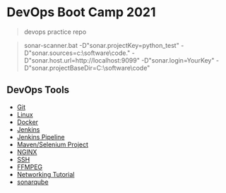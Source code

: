 # DevOps Boot Camp 2021
> devops practice repo

> sonar-scanner.bat -D"sonar.projectKey=python_test" -D"sonar.sources=c:\software\code." -D"sonar.host.url=http://localhost:9099" -D"sonar.login=YourKey" -D"sonar.projectBaseDir=C:\software\code"

## DevOps Tools
* [Git](https://github.com/mateors/devops/blob/master/git.md)
* [Linux](https://github.com/mateors/linuxcmd)
* [Docker](https://github.com/mateors/docker)
* [Jenkins](https://github.com/mateors/jenkins)
* [Jenkins Pipeline](https://github.com/mateors/jenkinspipeline)
* [Maven/Selenium Project](https://github.com/mateors/mavenjenkins)
* [NGINX](https://github.com/mateors/devops/tree/master/nginx)
* [SSH](https://github.com/mateors/sshcmd)
* [FFMPEG](https://github.com/mateors/ffmpeg)
* [Networking Tutorial](https://www.youtube.com/playlist?list=PLowKtXNTBypH19whXTVoG3oKSuOcw_XeW)
* [sonarqube](https://www.sonarqube.org)

